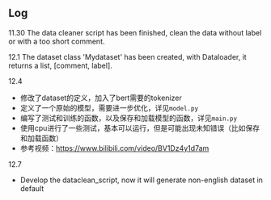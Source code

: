 ## Log

11.30 The data cleaner script has been finished, clean the data without label or with a too short comment.

12.1 The dataset class 'Mydataset' has been created, with Dataloader, it returns a list, [comment, label].

12.4  

* 修改了dataset的定义，加入了bert需要的tokenizer
* 定义了一个原始的模型，需要进一步优化，详见`model.py`
* 编写了测试和训练的函数，以及保存和加载模型的函数，详见`main.py`
* 使用cpu进行了一些测试，基本可以运行，但是可能出现未知错误（比如保存和加载函数）
* 参考视频：https://www.bilibili.com/video/BV1Dz4y1d7am

12.7
+ Develop the dataclean_script, now it will generate non-english dataset in default